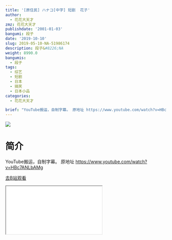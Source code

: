 ```yaml
---
title: '[原住民] ハナコ[中字] 短剧  花子'
author:
  - 花花大天才
zmz: 花花大天才
publishdate: '2001-01-03'
bangumi: 段子
date: '2019-10-10'
slug: 2019-05-10-NA-51986174
description: 段子&#8226;NA
weight: 8990.0
bangumis:
  - 段子
tags:
  - 综艺
  - 短剧
  - 日本
  - 搞笑
  - 日本小品
categories:
  - 花花大天才

brief: "YouTube搬运，自制字幕。 原地址 https://www.youtube.com/watch?v=HBc7ANLbAMg"
---
```

![](https://raw.githubusercontent.com/tcgriffith/owaraisite/master/static/tmpimg/e94a483838f47c2a4b3388aa33dd12a8973575f3.jpg.480.jpg)
# 简介  
YouTube搬运，自制字幕。
原地址 https://www.youtube.com/watch?v=HBc7ANLbAMg  

[去B站观看](https://www.bilibili.com/video/av51986174/)
<div class ="resp-container"><iframe class="testiframe" src="//player.bilibili.com/player.html?aid=51986174"", scrolling="no", allowfullscreen="true" > </iframe></div> 
